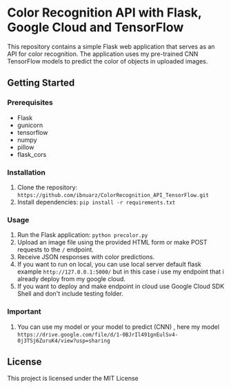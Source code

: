 # Color Recognition API with Flask, Google Cloud and TensorFlow

This repository contains a simple Flask web application that serves as an API for color recognition. The application uses my pre-trained CNN TensorFlow models to predict the color of objects in uploaded images.

## Getting Started

### Prerequisites
- Flask
- gunicorn
- tensorflow
- numpy
- pillow
- flask_cors

### Installation
1. Clone the repository: `https://github.com/ibnuarz/ColorRecognition_API_TensorFlow.git`
2. Install dependencies: `pip install -r requirements.txt`

### Usage
1. Run the Flask application: `python precolor.py`
2. Upload an image file using the provided HTML form or make POST requests to the `/` endpoint.
3. Receive JSON responses with color predictions.
4. If you want to run on local, you can use local server default flask example `http://127.0.0.1:5000/` but in this case i use my endpoint that i already deploy from my google cloud.
5. If you want to deploy and make endpoint in cloud use Google Cloud SDK Shell and don't include testing folder.

### Important
1. You can use my model or your model to predict (CNN) , here my model `https://drive.google.com/file/d/1-0BJrIl491gnEulSv4-0j3TSj6ZuruK4/view?usp=sharing`

## License
This project is licensed under the MIT License
